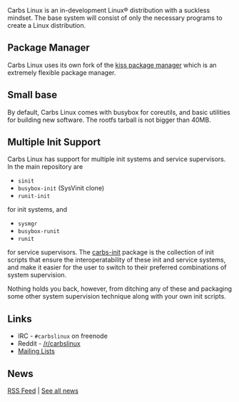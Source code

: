 Carbs Linux is an in-development Linux® distribution with a suckless mindset.
The base system will consist of only the necessary programs to create a Linux
distribution.

Package Manager
--------------------------------------------------------------------------------

Carbs Linux uses its own fork of the [kiss package manager] which is an
extremely flexible package manager.


Small base
--------------------------------------------------------------------------------

By default, Carbs Linux comes with busybox for coreutils, and basic utilities
for building new software. The rootfs tarball is not bigger than 40MB.


Multiple Init Support
--------------------------------------------------------------------------------

Carbs Linux has support for multiple init systems and service supervisors. In
the main repository are

- `sinit`
- `busybox-init` (SysVinit clone)
- `runit-init`

for init systems, and

- `sysmgr`
- `busybox-runit`
- `runit`

for service supervisors. The [carbs-init] package is the collection of init
scripts that ensure the interoperatability of these init and service systems,
and make it easier for the user to switch to their preferred combinations of
system supervision.

Nothing holds you back, however, from ditching any of these and packaging some
other system supervision technique along with your own init scripts.


[carbs-init]: https://github.com/CarbsLinux/repository/tree/master/core/carbs-init
[kiss package manager]: https://github.com/CarbsLinux/kiss

Links
--------------------------------------------------------------------------------

* IRC    - `#carbslinux` on freenode
* Reddit - [/r/carbslinux]
* [Mailing Lists]

[/r/carbslinux]: http://reddit.com/r/carbslinux
[Mailing Lists]: /mailing-lists.html

News
--------------------------------------------------------------------------------

[RSS Feed](/news.xml) | [See all news](/news.html)
